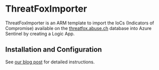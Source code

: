 # ThreatFoxImporter

ThreatFoxImporter is an ARM template to import the IoCs (Indicators of Compromise) available on the [threatfox.abuse.ch](https://threatfox.abuse.ch) database into Azure Sentinel by creating a Logic App.

## Installation and Configuration

See [our blog post](https://blog.compass-security.com/2022/11/the-threat-the-fox-and-the-sentinel/) for detailed instructions.
